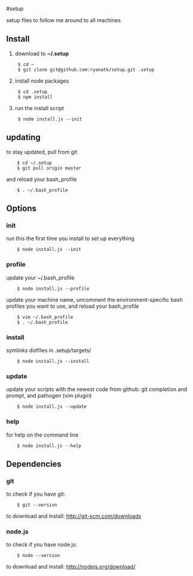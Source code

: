 #setup

setup files to follow me around to all machines

## Install

1. download to **~/.setup**

        $ cd ~
        $ git clone git@github.com:ryanatk/setup.git .setup

1. install node packages

        $ cd .setup
        $ npm install

1. run the install script

        $ node install.js --init
   
        
## updating

to stay updated, pull from git

		$ cd ~/.setup
		$ git pull origin master
		
and reload your bash_profile

		$ . ~/.bash_profile


## Options

### init

run this the first time you install to set up everything

        $ node install.js --init

### profile

update your ~/.bash_profile
        
        $ node install.js --profile
        
update your machine name, uncomment the environment-specific bash profiles you want to use, and reload your bash_profile

		$ vim ~/.bash_profile
		$ . ~/.bash_profile
		
### install

symlinks dotfiles in .setup/targets/

        $ node install.js --install

### update

update your scripts with the newest code from github: git completion and prompt, and pathogen (vim plugin)
		
		$ node install.js --update
		

### help

for help on the command line

		$ node install.js --help
		
		
## Dependencies

### git

to check if you have git:

        $ git --version

to download and install: <http://git-scm.com/downloads>

### node.js

to check if you have node.js:

        $ node --version
to download and install: <http://nodejs.org/download/>


